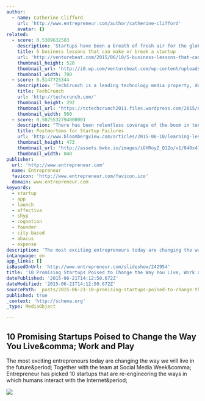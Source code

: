 ```yaml
---
author:
  - name: Catherine Clifford
    url: 'http://www.entrepreneur.com/author/catherine-clifford'
    avatar: {}
related:
  - score: 0.5389632583
    description: 'Startups have been a breath of fresh air for the global market, but it leaves most entrepreneurs breathing heavy when they actually give entrepreneurship a shot. The lessons you learn as a business owner are unlike any Silicon Valley cliché or piece of advice offered by armchair consultants.'
    title: 5 business lessons that can make or break a startup
    url: 'http://venturebeat.com/2015/06/10/5-business-lessons-that-can-make-or-break-a-startup/'
    thumbnail_height: 520
    thumbnail_url: 'http://i0.wp.com/venturebeat.com/wp-content/uploads/2015/06/startup-business-meeting.jpg?fit=780%2C9999'
    thumbnail_width: 780
  - score: 0.5147725344
    description: 'TechCrunch is a leading technology media property, dedicated to obsessively profiling startups, reviewing new Internet products, and breaking tech news.'
    title: TechCrunch
    url: 'http://techcrunch.com/'
    thumbnail_height: 292
    thumbnail_url: 'https://tctechcrunch2011.files.wordpress.com/2015/06/screen-shot-2015-06-17-at-9-52-40-am2.png?w=560&h=292&crop=1'
    thumbnail_width: 560
  - score: 0.5075532794000001
    description: "There has been relentless coverage of the boom in technology startups. Think about the blasé way the word bubble gets tossed about. Big Wall Street banks and Silicon Valley venture capital firms are wooing geek talent, and investors seem willing once again to ignore the widespread use of unconventional financial accounting that makes a startup's finances look much better than they really are."
    title: Postmortems for Startup Failures
    url: 'http://www.bloombergview.com/articles/2015-06-10/learning-lessons-from-failures-of-tech-startups'
    thumbnail_height: 473
    thumbnail_url: 'http://assets.bwbx.io/images/iGHRoyZ_Q1Zo/v1/840x473.jpg'
    thumbnail_width: 840
publisher:
  url: 'http://www.entrepreneur.com'
  name: Entrepreneur
  favicon: 'http://www.entrepreneur.com/favicon.ico'
  domain: www.entrepreneur.com
keywords:
  - startup
  - app
  - launch
  - affectiva
  - shyp
  - cognotion
  - founder
  - city-based
  - abacus
  - expense
description: 'The most exciting entrepreneurs today are changing the way we will live in the future. Together with the team at Social Media Week, Entrepreneur has picked 10 startups that are re-engineering the ways in which humans interact with the Internet.'
inLanguage: en
app_links: []
isBasedOnUrl: 'http://www.entrepreneur.com/slideshow/242954'
title: '10 Promising Startups Poised to Change the Way You Live, Work and Play'
datePublished: '2015-06-21T14:12:50.672Z'
dateModified: '2015-06-21T14:12:50.672Z'
sourcePath: _posts/2015-06-21-10-promising-startups-poised-to-change-the-way-you-live-wor.md
published: true
_context: 'http://schema.org'
_type: MediaObject

---
```

<article style=""><h1>10 Promising Startups Poised to Change the Way You Live&amp;comma; Work and Play</h1><p>The most exciting entrepreneurs today are changing the way we will live in the future&amp;period; Together with the team at Social Media Week&amp;comma; Entrepreneur has picked 10 startups that are re-engineering the ways in which humans interact with the Internet&amp;period;</p><img src="https://assets.entrepreneur.com/content/16x9/822/20150216195732-10tech.jpeg" /></article>
